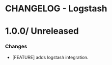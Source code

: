 # CHANGELOG - Logstash

1.0.0/ Unreleased
==================

### Changes

* [FEATURE] adds logstash integration.
